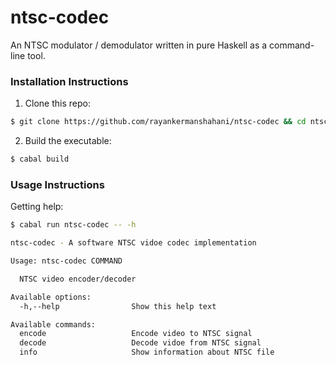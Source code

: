 # ntsc-codec

An NTSC modulator / demodulator written in pure Haskell as a command-line tool.

### Installation Instructions
1. Clone this repo: 
```bash
$ git clone https://github.com/rayankermanshahani/ntsc-codec && cd ntsc-codec
```  
2. Build the executable: 
```bash
$ cabal build
```

### Usage Instructions
Getting help: 
```bash
$ cabal run ntsc-codec -- -h

ntsc-codec - A software NTSC vidoe codec implementation

Usage: ntsc-codec COMMAND

  NTSC video encoder/decoder

Available options:
  -h,--help                Show this help text

Available commands:
  encode                   Encode video to NTSC signal
  decode                   Decode vidoe from NTSC signal
  info                     Show information about NTSC file
```
